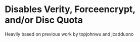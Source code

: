 # Disables Verity, Forceencrypt, and/or Disc Quota
Heavily based on previous work by topjohnwu and jcadduono

